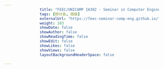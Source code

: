 ---
                title: "FEEC/UNICAMP IA382 - Seminar in Computer Engineering"
                tags: [研讨会, 班级]
                externalUrl: "https://feec-seminar-comp-eng.github.io/"
                weight: 103
                showDate: false
                showAuthor: false
                showReadingTime: false
                showEdit: false
                showLikes: false
                showViews: false
                layoutBackgroundHeaderSpace: false
                ---

